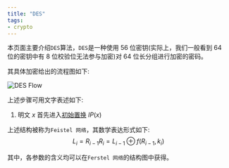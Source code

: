 ```yaml
---
title: "DES"
tags:
- crypto
---
```


本页面主要介绍`DES`算法，`DES`是一种使用 56 位密钥(实际上，我们一般看到 64 位的密钥中有 8 位校验位无法参与加密)对 64 位长分组进行加密的密码。

其具体加密给出的流程图如下:

![DES Flow](https://img.gejiba.com/images/faed068123175795e20491afa18d9bb8.png)

上述步骤可用文字表述如下:

1. 明文 $x$ 首先进入[初始置换](crypto/concept/ip.md) $IP(x)$

上述结构被称为`Feistel 网络`，其数学表达形式如下:
$$
L_i = R_{i-1}
R_i = L_{i-1} \oplus f(R_{i-1}, k_i)
$$

其中，各参数的含义均可以在`Ferstel 网络`的结构图中获得。

